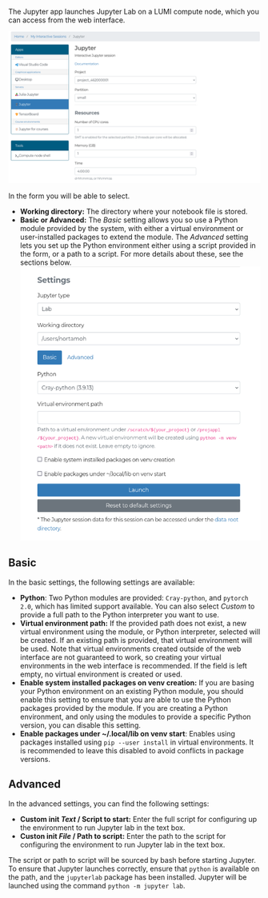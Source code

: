 The Jupyter app launches Jupyter Lab on a LUMI compute node, which you can access from the web interface.

![](../../assets/images/wwwLumiJupyterResources.png)

In the form you will be able to select.

- **Working directory:** The directory where your notebook file is stored.
- **Basic or Advanced:** The _Basic_ setting allows you so use a Python module provided by the system, with either a virtual environment or user-installed packages to extend the module.
    The _Advanced_ setting lets you set up the Python environment either using a script provided in the form, or a path to a script.
    For more details about these, see the sections below.
![](../../assets/images/wwwLumiJupyterSettings.png)


## Basic

In the basic settings, the following settings are available:

- **Python**: Two Python modules are provided: `Cray-python`, and `pytorch 2.0`, which has limited support available.
    You can also select _Custom_ to provide a full path to the Python interpreter you want to use.
- **Virtual environment path:** If the provided path does not exist, a new virtual environment using the module, or Python interpreter, selected will be created.
    If an existing path is provided, that virtual environment will be used.
    Note that virtual environments created outside of the web interface are not guaranteed to work, so creating your virtual environments in the web interface is recommended.
    If the field is left empty, no virtual environment is created or used.
- **Enable system installed packages on venv creation:** If you are basing your Python environment on an existing Python module, you should enable this setting to ensure that you are able to use the Python packages provided by the module.
    If you are creating a Python environment, and only using the modules to provide a specific Python version, you can disable this setting.
- **Enable packages under ~/.local/lib on venv start**: Enables using packages installed using `pip --user install` in virtual environments.
    It is recommended to leave this disabled to avoid conflicts in package versions.


## Advanced

In the advanced settings, you can find the following settings:

- **Custom init _Text_ / Script to start:** Enter the full script for configuring up the environment to run Jupyter lab in the text box.
- **Custon init _File_ / Path to script:** Enter the path to the script for configuring the environment to run Jupyter lab in the text box.

The script or path to script will be sourced by bash before starting Jupyter.
To ensure that Jupyter launches correctly, ensure that `python` is available on the path, and the `jupyterlab` package has been installed.
Jupyter will be launched using the command `python -m jupyter lab`.
